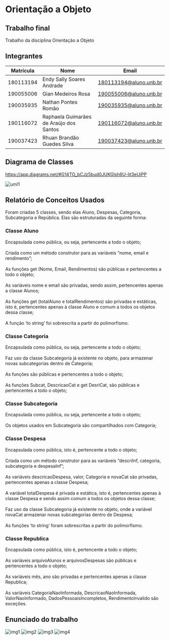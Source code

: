 # Orientação a Objeto

## Trabalho final

Trabalho da disciplina Orientação a Objeto

## Integrantes

|Matrícula|Nome|Email|
|---|---|---|
|180113194|Endy Sally Soares Andrade|180113194@aluno.unb.br|
|190055006|Gian Medeiros Rosa|190055006@aluno.unb.br|
|190035935|Nathan Pontes Romão|190035935@aluno.unb.br|
|190116072|Raphaela Guimarães de Araújo dos Santos|190116072@aluno.unb.br|
|190037423|Rhuan Brandão Guedes Silva|190037423@aluno.unb.br|

## Diagrama de Classes

https://app.diagrams.net/#G14TO_bCJz5bud0JUKGlsh6U-lit3eUiPP

![uml1](imagens/uml1.png)

## Relatório de Conceitos Usados

Foram criadas 5 classes, sendo elas Aluno, Despesas, Categoria, Subcategoria e República.
Elas são estruturadas da seguinte forma:


### Classe Aluno

Encapsulada como pública, ou seja, pertencente a todo o objeto;<br/><br/>
Criada como um método construtor para as variáveis “nome, email e rendimento”;<br/><br/>
As funções get (Nome, Email, Rendimentos) são públicas e pertencentes a todo o objeto;<br/><br/>
As variáveis nome e email são privadas, sendo assim, pertencentes apenas a classe Alunos;<br/><br/>
As funções get (totalAluno e totalRendimentos) são privadas e estáticas, isto é, pertencentes apenas à classe Aluno e comum a todos os objetos dessa classe; <br/><br/>
A função ‘to string’ foi sobrescrita a partir do polimorfismo. 



### Classe Categoria

Encapsulada como pública, ou seja, pertencente a todo o objeto;<br/><br/>
Faz uso da classe Subcategoria já existente no objeto, para armazenar novas subcategorias dentro de Categoria;<br/><br/>
As funções são públicas e pertencentes a todo o objeto;<br/><br/>
As funções Subcat, DescricaoCat e get DesriCat, são públicas e pertencentes a todo o objeto;



### Classe Subcategoria

Encapsulada como pública, ou seja, pertencente a todo o objeto;<br/><br/>
Os objetos usados em Subcategoria são compartilhados com Categoria;



### Classe Despesa

Encapsulada como pública, isto é, pertencente a todo o objeto;<br/><br/>
Criada como um método construtor para as variáveis “descriInf, categoria, subcategoria e despesaInf”;<br/><br/>
As variáveis descricaoDespesa, valor, Categoria e novaCat são privadas, pertencentes apenas a classe Despesa;<br/><br/>
A variável totalDespesa é privada e estática, isto é, pertencentes apenas à classe Despesa e sendo assim comum a todos os objetos dessa classe;<br/><br/>
Faz uso da classe Subcategoria já existente no objeto, onde a variável novaCat armazenar novas subcategorias dentro de Despesa;<br/><br/>
As funções ‘to string’ foram sobrescritas a partir do polimorfismo. 



### Classe Republica

Encapsulada como pública, isto é, pertencente a todo o objeto;<br/><br/>
As variáveis arquivoAlunos e arquivosDespesas são públicas e pertencentes a todo o objeto;<br/><br/>
As variáveis mês, ano são privadas e pertencentes apenas a classe Republica;<br/><br/>
As variáveis CategoriaNaoInformada, DescricaoNaoInformada, ValorNaoInformado, DadosPessoaisIncompletos, RendimentoInvalido são exceções.



## Enunciado do trabalho

![img1](imagens/img1.png)
![img2](imagens/img2.png)
![img3](imagens/img3.png)
![img4](imagens/img4.png)
